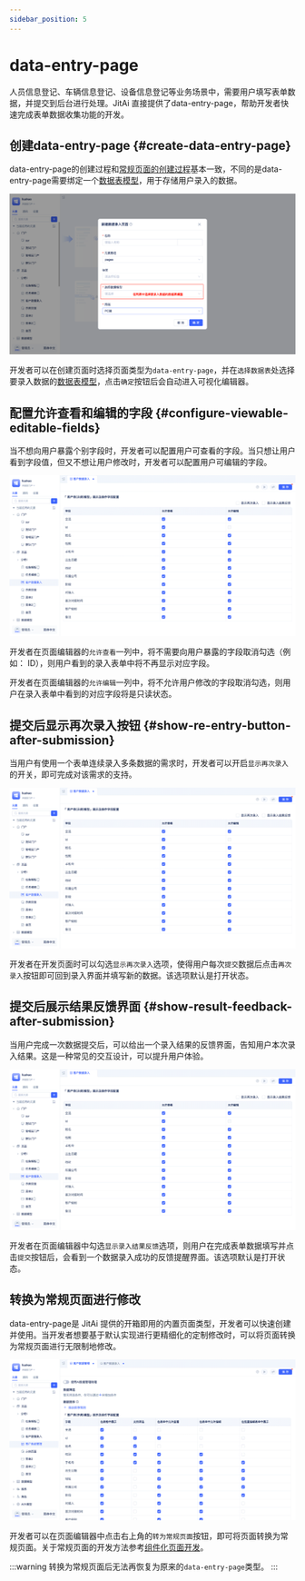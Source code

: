 ```yaml
---
sidebar_position: 5
---
```


# data-entry-page
人员信息登记、车辆信息登记、设备信息登记等业务场景中，需要用户填写表单数据，并提交到后台进行处理。JitAi 直接提供了data-entry-page，帮助开发者快速完成表单数据收集功能的开发。

## 创建data-entry-page {#create-data-entry-page}
data-entry-page的创建过程和[常规页面的创建过程](../component-based-page-development#create-a-regular-page)基本一致，不同的是data-entry-page需要绑定一个[数据表模型](../../data-modeling/data-table-model)，用于存储用户录入的数据。

![创建data-entry-page](./imgs/create-data-entry-page.png)

开发者可以在创建页面时选择页面类型为`data-entry-page`，并在`选择数据表`处选择要录入数据的[数据表模型](../../data-modeling/data-table-model)，点击`确定`按钮后会自动进入可视化编辑器。

## 配置允许查看和编辑的字段 {#configure-viewable-editable-fields}
当不想向用户暴露个别字段时，开发者可以配置用户可查看的字段。当只想让用户看到字段值，但又不想让用户修改时，开发者可以配置用户可编辑的字段。

![配置允许查看和编辑的字段](./imgs/data-entry-configure-viewable-editable-fields.gif)

开发者在页面编辑器的`允许查看`一列中，将不需要向用户暴露的字段取消勾选（例如： ID），则用户看到的录入表单中将不再显示对应字段。

开发者在页面编辑器的`允许编辑`一列中，将不允许用户修改的字段取消勾选，则用户在录入表单中看到的对应字段将是只读状态。

## 提交后显示再次录入按钮 {#show-re-entry-button-after-submission}
当用户有使用一个表单连续录入多条数据的需求时，开发者可以开启`显示再次录入`的开关，即可完成对该需求的支持。

![data-entry-page再次录入](./imgs/data-entry-page-re-entry.gif)

开发者在开发页面时可以勾选`显示再次录入`选项，使得用户每次`提交`数据后点击`再次录入`按钮即可回到录入界面并填写新的数据。该选项默认是打开状态。

## 提交后展示结果反馈界面 {#show-result-feedback-after-submission}
当用户完成一次数据提交后，可以给出一个录入结果的反馈界面，告知用户本次录入结果。这是一种常见的交互设计，可以提升用户体验。

![data-entry-page结果反馈](./imgs/data-entry-page-result-feedback.gif)

开发者在页面编辑器中勾选`显示录入结果反馈`选项，则用户在完成表单数据填写并点击`提交`按钮后，会看到一个数据录入成功的反馈提醒界面。该选项默认是打开状态。

## 转换为常规页面进行修改
data-entry-page是 JitAi 提供的开箱即用的内置页面类型，开发者可以快速创建并使用。当开发者想要基于默认实现进行更精细化的定制修改时，可以将页面转换为常规页面进行无限制地修改。

![转换为常规页面](./imgs/convert-to-regular-page.gif)

开发者可以在页面编辑器中点击右上角的`转为常规页面`按钮，即可将页面转换为常规页面。关于常规页面的开发方法参考[组件化页面开发](../component-based-page-development)。

:::warning
转换为常规页面后无法再恢复为原来的`data-entry-page`类型。
:::
